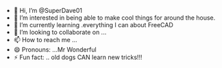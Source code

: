 - 👋 Hi, I’m @SuperDave01
- 👀 I’m interested in being able to make cool things for around the house.
- 🌱 I’m currently learning .everything I can about FreeCAD
- 💞️ I’m looking to collaborate on ...
- 📫 How to reach me ...
- 😄 Pronouns: ...Mr Wonderful
- ⚡ Fun fact: .. old dogs CAN learn new tricks!!!

<!---
SuperDave01/SuperDave01 is a ✨ special ✨ repository because its `README.md` (this file) appears on your GitHub profile.
You can click the Preview link to take a look at your changes.
--->
